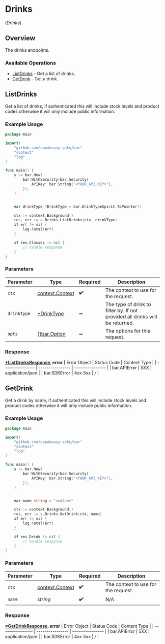 # Drinks
(*Drinks*)

## Overview

The drinks endpoints.

### Available Operations

* [ListDrinks](#listdrinks) - Get a list of drinks.
* [GetDrink](#getdrink) - Get a drink.

## ListDrinks

Get a list of drinks, if authenticated this will include stock levels and product codes otherwise it will only include public information.

### Example Usage

```go
package main

import(
	"github.com/speakeasy-sdks/bar"
	"context"
	"log"
)

func main() {
    s := bar.New(
        bar.WithSecurity(bar.Security{
            APIKey: bar.String("<YOUR_API_KEY>"),
        }),
    )


    var drinkType *DrinkType = bar.DrinkTypeSpirit.ToPointer()

    ctx := context.Background()
    res, err := s.Drinks.ListDrinks(ctx, drinkType)
    if err != nil {
        log.Fatal(err)
    }

    if res.Classes != nil {
        // handle response
    }
}
```

### Parameters

| Parameter                                                                    | Type                                                                         | Required                                                                     | Description                                                                  |
| ---------------------------------------------------------------------------- | ---------------------------------------------------------------------------- | ---------------------------------------------------------------------------- | ---------------------------------------------------------------------------- |
| `ctx`                                                                        | [context.Context](https://pkg.go.dev/context#Context)                        | :heavy_check_mark:                                                           | The context to use for the request.                                          |
| `drinkType`                                                                  | [*DrinkType](../../drinktype.md)                                             | :heavy_minus_sign:                                                           | The type of drink to filter by. If not provided all drinks will be returned. |
| `opts`                                                                       | [][bar.Option](../../option.md)                                              | :heavy_minus_sign:                                                           | The options for this request.                                                |


### Response

**[*ListDrinksResponse](../../listdrinksresponse.md), error**
| Error Object     | Status Code      | Content Type     |
| ---------------- | ---------------- | ---------------- |
| bar.APIError     | 5XX              | application/json |
| bar.SDKError     | 4xx-5xx          | */*              |

## GetDrink

Get a drink by name, if authenticated this will include stock levels and product codes otherwise it will only include public information.

### Example Usage

```go
package main

import(
	"github.com/speakeasy-sdks/bar"
	"context"
	"log"
)

func main() {
    s := bar.New(
        bar.WithSecurity(bar.Security{
            APIKey: bar.String("<YOUR_API_KEY>"),
        }),
    )


    var name string = "<value>"

    ctx := context.Background()
    res, err := s.Drinks.GetDrink(ctx, name)
    if err != nil {
        log.Fatal(err)
    }

    if res.Drink != nil {
        // handle response
    }
}
```

### Parameters

| Parameter                                             | Type                                                  | Required                                              | Description                                           |
| ----------------------------------------------------- | ----------------------------------------------------- | ----------------------------------------------------- | ----------------------------------------------------- |
| `ctx`                                                 | [context.Context](https://pkg.go.dev/context#Context) | :heavy_check_mark:                                    | The context to use for the request.                   |
| `name`                                                | *string*                                              | :heavy_check_mark:                                    | N/A                                                   |


### Response

**[*GetDrinkResponse](../../getdrinkresponse.md), error**
| Error Object     | Status Code      | Content Type     |
| ---------------- | ---------------- | ---------------- |
| bar.APIError     | 5XX              | application/json |
| bar.SDKError     | 4xx-5xx          | */*              |
